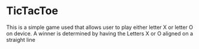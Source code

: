 # TicTacToe
This is a simple game used that allows user to play either letter X or letter O on device. A winner is determined by having the Letters X or O aligned on a straight line
